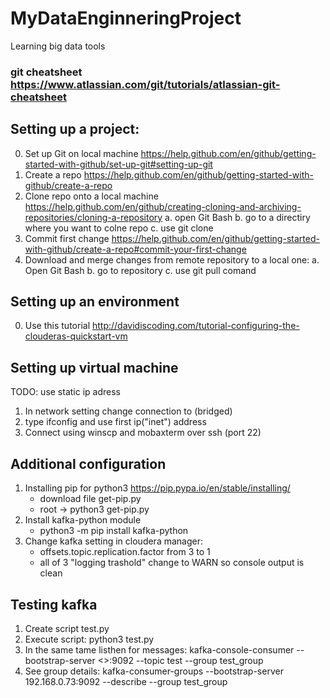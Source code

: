 # MyDataEnginneringProject
Learning big data tools

### git cheatsheet https://www.atlassian.com/git/tutorials/atlassian-git-cheatsheet

## Setting up a project: 
0. Set up Git on local machine https://help.github.com/en/github/getting-started-with-github/set-up-git#setting-up-git 
1. Create a repo https://help.github.com/en/github/getting-started-with-github/create-a-repo
2. Clone repo onto a local machine https://help.github.com/en/github/creating-cloning-and-archiving-repositories/cloning-a-repository
  a. open Git Bash
  b. go to a directiry where you want to colne repo
  c. use git clone <https>
3. Commit first change https://help.github.com/en/github/getting-started-with-github/create-a-repo#commit-your-first-change
4. Download and merge changes from remote repository to a local one:
  a. Open Git Bash 
  b. go to repository 
  c. use git pull comand
  
## Setting up an environment
0. Use this tutorial http://davidiscoding.com/tutorial-configuring-the-clouderas-quickstart-vm

## Setting up virtual machine 
TODO: use static ip adress
1. In network setting change connection to (bridged)
2. type ifconfig and use first ip("inet") address
3. Connect using winscp and mobaxterm over ssh (port 22)

## Additional configuration
1. Installing pip for python3 https://pip.pypa.io/en/stable/installing/
    - download file get-pip.py
    - root -> python3 get-pip.py
2. Install kafka-python module
    - python3 -m pip install kafka-python
3. Change kafka setting in cloudera manager:
    - offsets.topic.replication.factor from 3 to 1
    - all of 3 "logging trashold" change to WARN so console output is clean

## Testing kafka
1. Create script test.py
2. Execute script: python3 test.py
3. In the same tame listhen for messages: kafka-console-consumer --bootstrap-server <>:9092 --topic test --group test_group
4. See group details: kafka-consumer-groups --bootstrap-server 192.168.0.73:9092  --describe --group test_group
